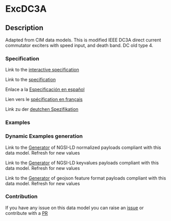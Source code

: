# ExcDC3A

## Description 

Adapted from CIM data models. This is modified IEEE DC3A direct current commutator exciters with speed input, and death band.  DC old type 4.
### Specification

Link to the [interactive specification](https://swagger.lab.fiware.org/?url=https://smart-data-models.github.io/dataModel.EnergyCIM/ExcDC3A/swagger.yaml)

Link to the [specification](https://smart-data-models.github.io/dataModel.EnergyCIM/ExcDC3A/doc/spec.md)

Enlace a la [Especificación en español](https://smart-data-models.github.io/dataModel.EnergyCIM/ExcDC3A/doc/spec_ES.md)

Lien vers le [spécification en français](https://smart-data-models.github.io/dataModel.EnergyCIM/ExcDC3A/doc/spec_FR.md)

Link zu der [deutchen Spezifikation](https://smart-data-models.github.io/dataModel.EnergyCIM/ExcDC3A/doc/spec_DE.md)
### Examples
### Dynamic Examples generation

Link to the [Generator](https://smartdatamodels.org/extra/ngsi-ld_generator_v0.92.php?schemaUrl=https://raw.githubusercontent.com/smart-data-models/dataModel.EnergyCIM/master/ExcDC3A/schema.json&email=info@smartdatamodels.org) of NGSI-LD normalized payloads compliant with this data model. Refresh for new values

Link to the [Generator](https://smartdatamodels.org/extra/ngsi-ld_generator_keyvalues_v0.92.php?schemaUrl=https://raw.githubusercontent.com/smart-data-models/dataModel.EnergyCIM/master/ExcDC3A/schema.json&email=info@smartdatamodels.org) of NGSI-LD keyvalues payloads compliant with this data model. Refresh for new values

Link to the [Generator](https://smartdatamodels.org/extra/geojson_features_generator_v1.0.php?schemaUrl=https://raw.githubusercontent.com/smart-data-models/dataModel.EnergyCIM/master/ExcDC3A/schema.json&email=info@smartdatamodels.org) of geojson feature format payloads compliant with this data model. Refresh for new values
### Contribution

 If you have any issue on this data model you can raise an [issue](https://github.com/smart-data-models/dataModel.EnergyCIM/issues)  or contribute with a [PR](https://github.com/smart-data-models/dataModel.EnergyCIM/pulls)